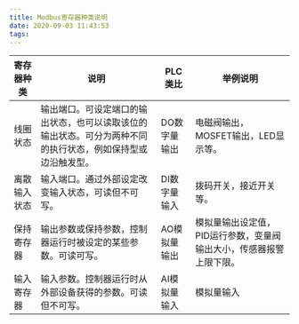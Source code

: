 ```yaml
---
title: Modbus寄存器种类说明
date: 2020-09-03 11:43:53
tags:
---
```




| 寄存器种类   | 说明                                                         | PLC类比      | 举例说明                                                     |
| ------------ | ------------------------------------------------------------ | ------------ | ------------------------------------------------------------ |
| 线圈状态     | 输出端口。可设定端口的输出状态，也可以读取该位的输出状态。可分为两种不同的执行状态，例如保持型或边沿触发型。 | DO数字量输出 | 电磁阀输出，MOSFET输出，LED显示等。                          |
| 离散输入状态 | 输入端口。通过外部设定改变输入状态，可读但不可写。           | DI数字量输入 | 拨码开关，接近开关等。                                       |
| 保持寄存器   | 输出参数或保持参数，控制器运行时被设定的某些参数。可读可写。 | AO模拟量输出 | 模拟量输出设定值，PID运行参数，变量阀输出大小，传感器报警上限下限。 |
| 输入寄存器   | 输入参数。控制器运行时从外部设备获得的参数。可读但不可写。   | AI模拟量输入 | 模拟量输入                                                   |

